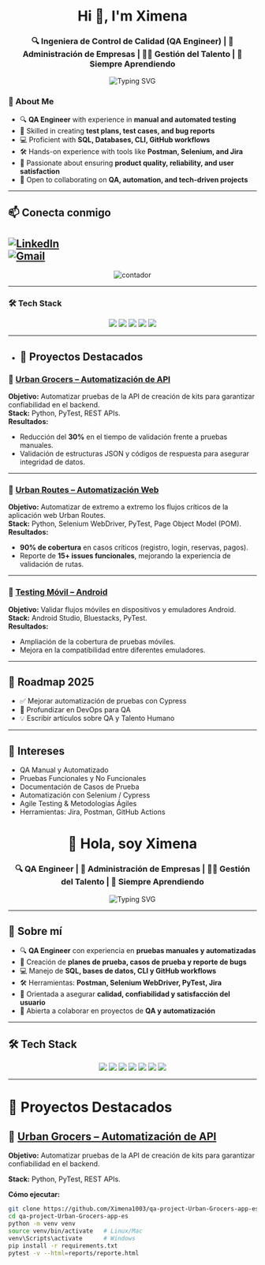 
<!-- Banner o título -->
<h1 align="center">Hi 👋, I'm Ximena</h1>
<h3 align="center">🔍 Ingeniera de Control de Calidad (QA Engineer) | 💼 Administración de Empresas | 👩‍💻 Gestión del Talento | 🚀 Siempre Aprendiendo</h3>

<!-- Efecto de escritura -->
<p align="center">
  <img src="https://readme-typing-svg.herokuapp.com?font=Fira+Code&pause=1000&color=4D7DB6&center=true&vCenter=true&width=600&lines=QA+Engineer+in+progress;Testing+%26+Automation;SQL+%7C+Databases+%7C+CLI;Breaking+things+to+make+them+better+%F0%9F%9A%80" alt="Typing SVG" />
</p>


### 🌟 About Me  
- 🔍 **QA Engineer** with experience in **manual and automated testing**  
- 🧪 Skilled in creating **test plans, test cases, and bug reports**  
- 💻 Proficient with **SQL, Databases, CLI, GitHub workflows**  
- 🛠️ Hands-on experience with tools like **Postman, Selenium, and Jira**  
- 🎯 Passionate about ensuring **product quality, reliability, and user satisfaction**  
- 🤝 Open to collaborating on **QA, automation, and tech-driven projects**  

---

## 📫 Conecta conmigo
[![LinkedIn](https://img.shields.io/badge/LinkedIn-blue?logo=linkedin&logoColor=white)](https://www.linkedin.com/public-profile/settings?trk=d_flagship3_profile_self_view_public_profile)  
[![Gmail](https://img.shields.io/badge/Email-D14836?logo=gmail&logoColor=white)](mailto:ximenaarias1003@gmail.com)
---


<p align="center">
  <img src="https://komarev.com/ghpvc/?username=ximena1003&label=Profile%20views&color=0e75b6&style=flat" alt="contador" />
</p>

---


### 🛠️ Tech Stack  
<p align="center">
  <img src="https://img.shields.io/badge/-SQL-blue?style=for-the-badge&logo=postgresql&logoColor=white" />
  <img src="https://img.shields.io/badge/-Databases-green?style=for-the-badge&logo=mysql&logoColor=white" />
  <img src="https://img.shields.io/badge/-CLI-black?style=for-the-badge&logo=gnu-bash&logoColor=white" />
  <img src="https://img.shields.io/badge/-GitHub-lightgrey?style=for-the-badge&logo=github&logoColor=black" />
  <img src="https://img.shields.io/badge/-QA%20Testing-orange?style=for-the-badge&logo=testing-library&logoColor=white" />
</p>

---
- ## 🚀 Proyectos Destacados  

### 🔹 [Urban Grocers – Automatización de API](https://github.com/Ximena1003/qa-project-Urban-Grocers-app-es.git)  
**Objetivo:** Automatizar pruebas de la API de creación de kits para garantizar confiabilidad en el backend.  
**Stack:** Python, PyTest, REST APIs.  
**Resultados:**  
- Reducción del **30%** en el tiempo de validación frente a pruebas manuales.  
- Validación de estructuras JSON y códigos de respuesta para asegurar integridad de datos.  

---

### 🔹 [Urban Routes – Automatización Web](https://github.com/Ximena1003/qa-project-Urban-Routes-es.git)  
**Objetivo:** Automatizar de extremo a extremo los flujos críticos de la aplicación web Urban Routes.  
**Stack:** Python, Selenium WebDriver, PyTest, Page Object Model (POM).  
**Resultados:**  
- **90% de cobertura** en casos críticos (registro, login, reservas, pagos).  
- Reporte de **15+ issues funcionales**, mejorando la experiencia de validación de rutas.  

---

### 🔹 [Testing Móvil – Android](https://github.com/yourusername/mobile-testing)  
**Objetivo:** Validar flujos móviles en dispositivos y emuladores Android.  
**Stack:** Android Studio, Bluestacks, PyTest.  
**Resultados:**  
- Ampliación de la cobertura de pruebas móviles.  
- Mejora en la compatibilidad entre diferentes emuladores.  

---

## 🎯 Roadmap 2025
- ✅ Mejorar automatización de pruebas con Cypress  
- 🔄 Profundizar en DevOps para QA  
- 💡 Escribir artículos sobre QA y Talento Humano  

---

## 🚀 Intereses  
- QA Manual y Automatizado  
- Pruebas Funcionales y No Funcionales  
- Documentación de Casos de Prueba  
- Automatización con Selenium / Cypress  
- Agile Testing & Metodologías Ágiles  
- Herramientas: Jira, Postman, GitHub Actions

<!-- Banner -->
<h1 align="center">👋 Hola, soy Ximena</h1>
<h3 align="center">🔍 QA Engineer | 💼 Administración de Empresas | 👩‍💻 Gestión del Talento | 🚀 Siempre Aprendiendo</h3>

<!-- Animación typing -->
<p align="center">
  <img src="https://readme-typing-svg.herokuapp.com?font=Fira+Code&pause=1000&color=4D7DB6&center=true&vCenter=true&width=600&lines=QA+Engineer+en+progreso;Pruebas+Manual+y+Automatizadas;SQL+%7C+Selenium+%7C+Postman;Rompiendo+cosas+para+mejorarlas+%F0%9F%9A%80" alt="Typing SVG" />
</p>

---

## 🌟 Sobre mí  
- 🔍 **QA Engineer** con experiencia en **pruebas manuales y automatizadas**  
- 🧪 Creación de **planes de prueba, casos de prueba y reporte de bugs**  
- 💻 Manejo de **SQL, bases de datos, CLI y GitHub workflows**  
- 🛠️ Herramientas: **Postman, Selenium WebDriver, PyTest, Jira**  
- 🎯 Orientada a asegurar **calidad, confiabilidad y satisfacción del usuario**  
- 🤝 Abierta a colaborar en proyectos de **QA y automatización**  

---

## 🛠️ Tech Stack  
<p align="center">
  <img src="https://img.shields.io/badge/-Selenium-blue?style=for-the-badge&logo=selenium&logoColor=white" />
  <img src="https://img.shields.io/badge/-PyTest-yellow?style=for-the-badge&logo=python&logoColor=white" />
  <img src="https://img.shields.io/badge/-Postman-orange?style=for-the-badge&logo=postman&logoColor=white" />
  <img src="https://img.shields.io/badge/-SQL-blue?style=for-the-badge&logo=postgresql&logoColor=white" />
  <img src="https://img.shields.io/badge/-Jira-lightblue?style=for-the-badge&logo=jira&logoColor=white" />
  <img src="https://img.shields.io/badge/-GitHub-black?style=for-the-badge&logo=github&logoColor=white" />
  <img src="https://img.shields.io/badge/-QA%20Testing-green?style=for-the-badge&logo=testing-library&logoColor=white" />
</p>

---

# 🚀 Proyectos Destacados  

## 🔹 [Urban Grocers – Automatización de API](https://github.com/Ximena1003/qa-project-Urban-Grocers-app-es.git)  
**Objetivo:** Automatizar pruebas de la API de creación de kits para garantizar confiabilidad en el backend.  

**Stack:** Python, PyTest, REST APIs.  

**Cómo ejecutar:**  
```bash
git clone https://github.com/Ximena1003/qa-project-Urban-Grocers-app-es.git
cd qa-project-Urban-Grocers-app-es
python -m venv venv
source venv/bin/activate   # Linux/Mac
venv\Scripts\activate      # Windows
pip install -r requirements.txt
pytest -v --html=reports/reporte.html

